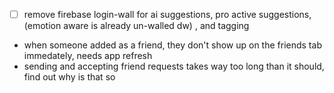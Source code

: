 - [ ] remove firebase login-wall for ai suggestions, pro active suggestions, (emotion aware is already un-walled dw) , and tagging
- when someone added as a friend, they don't show up on the friends tab immedately, needs app refresh
- sending and accepting friend requests takes way too long than it should, find out why is that so
